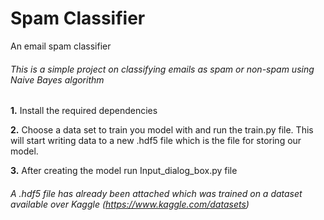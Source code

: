# Spam Classifier

An email spam classifier

###### This is a simple project on classifying emails as spam or non-spam using Naive Bayes algorithm

**1.** Install the required dependencies

**2.** Choose a data set to train you model with and run the train.py file. This will start writing data to a new .hdf5 file which is the file for storing our model.

**3.** After creating the model run Input_dialog_box.py file

###### A .hdf5 file has already been attached which was trained on a dataset available over Kaggle (https://www.kaggle.com/datasets)
